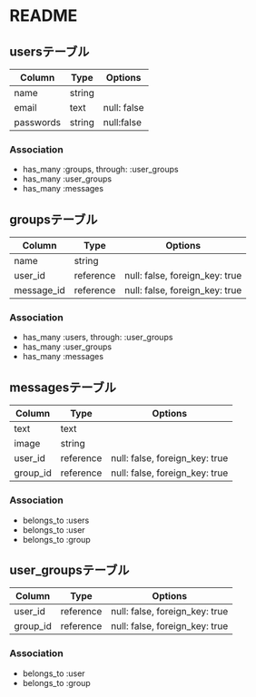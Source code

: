 # README

## usersテーブル

|Column|Type|Options|
|------|----|-------|
|name|string|
|email|text|null: false|unique: true|
|passwords|string|null:false|unique: true|

### Association
- has_many :groups, through: :user_groups
- has_many :user_groups
- has_many :messages

## groupsテーブル

|Column|Type|Options|
|------|----|-------|
|name|string|
|user_id|reference|null: false, foreign_key: true|
|message_id|reference|null: false, foreign_key: true|

### Association
- has_many :users, through: :user_groups
- has_many :user_groups
- has_many :messages



## messagesテーブル

|Column|Type|Options|
|------|----|-------|
|text|text|
|image|string|
|user_id|reference|null: false, foreign_key: true|
|group_id|reference|null: false, foreign_key: true|

### Association
- belongs_to :users
- belongs_to :user
- belongs_to :group

## user_groupsテーブル

|Column|Type|Options|
|------|----|-------|
|user_id|reference|null: false, foreign_key: true|
|group_id|reference|null: false, foreign_key: true|

### Association
- belongs_to :user
- belongs_to :group



